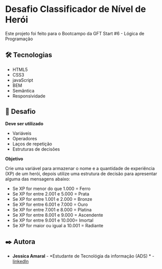 # Desafio Classificador de Nível de Herói

Este projeto foi feito para o Bootcampo da GFT Start #6 - Lógica de Programação

## 🛠️ Tecnologias

*  HTML5
*  CSS3
*  javaScript
*  BEM
*  Semântica
*  Responsividade 


## 📌 Desafio

**Deve ser utilizado**

- Variáveis
- Operadores
- Laços de repetição
- Estruturas de decisões

**Objetivo**

Crie uma variável para armazenar o nome e a quantidade de experiência (XP) de um herói, depois utilize uma estrutura de decisão para apresentar alguma das mensagens abaixo:

- Se XP for menor do que 1.000 = Ferro
- Se XP for entre 2.001 e 5.000 = Prata
- Se XP for entre 1.001 e 2.000 = Bronze
- Se XP for entre 6.001 e 7.000 = Ouro
- Se XP for entre 7.001 e 8.000 = Platina
- Se XP for entre 8.001 e 9.000 = Ascendente
- Se XP for entre 9.001 e 10.000= Imortal
- Se XP for maior ou igual a 10.001 = Radiante

## ✒️ Autora

* **Jessica Amaral** - *Estudante de Tecnológia da informação (ADS) * - [linkedIn](https://www.linkedin.com/in/jessica-amaral-a21bb518b/)


